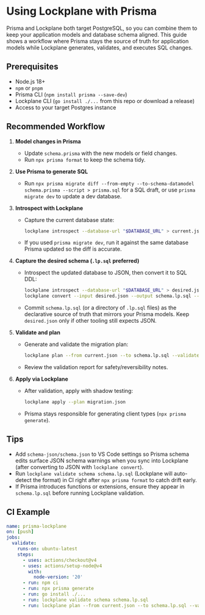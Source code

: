 # Using Lockplane with Prisma

Prisma and Lockplane both target PostgreSQL, so you can combine them to keep your application models and database schema aligned. This guide shows a workflow where Prisma stays the source of truth for application models while Lockplane generates, validates, and executes SQL changes.

## Prerequisites

- Node.js 18+
- `npm` or `pnpm`
- Prisma CLI (`npm install prisma --save-dev`)
- Lockplane CLI (`go install ./...` from this repo or download a release)
- Access to your target Postgres instance

## Recommended Workflow

1. **Model changes in Prisma**
   - Update `schema.prisma` with the new models or field changes.
   - Run `npx prisma format` to keep the schema tidy.

2. **Use Prisma to generate SQL**
   - Run `npx prisma migrate diff --from-empty --to-schema-datamodel schema.prisma --script > prisma.sql` for a SQL draft, or use `prisma migrate dev` to update a dev database.

3. **Introspect with Lockplane**
   - Capture the current database state:
     ```bash
     lockplane introspect --database-url "$DATABASE_URL" > current.json
     ```
   - If you used `prisma migrate dev`, run it against the same database Prisma updated so the diff is accurate.

4. **Capture the desired schema (`.lp.sql` preferred)**
   - Introspect the updated database to JSON, then convert it to SQL DDL:
     ```bash
     lockplane introspect --database-url "$DATABASE_URL" > desired.json
     lockplane convert --input desired.json --output schema.lp.sql --to sql
     ```
   - Commit `schema.lp.sql` (or a directory of `.lp.sql` files) as the declarative source of truth that mirrors your Prisma models. Keep `desired.json` only if other tooling still expects JSON.

5. **Validate and plan**
   - Generate and validate the migration plan:
     ```bash
     lockplane plan --from current.json --to schema.lp.sql --validate > migration.json
     ```
   - Review the validation report for safety/reversibility notes.

6. **Apply via Lockplane**
   - After validation, apply with shadow testing:
     ```bash
     lockplane apply --plan migration.json
     ```
   - Prisma stays responsible for generating client types (`npx prisma generate`).

## Tips

- Add `schema-json/schema.json` to VS Code settings so Prisma schema edits surface JSON schema warnings when you sync into Lockplane (after converting to JSON with `lockplane convert`).
- Run `lockplane validate schema schema.lp.sql` (Lockplane will auto-detect the format) in CI right after `npx prisma format` to catch drift early.
- If Prisma introduces functions or extensions, ensure they appear in `schema.lp.sql` before running Lockplane validation.

## CI Example

```yaml
name: prisma-lockplane
on: [push]
jobs:
  validate:
    runs-on: ubuntu-latest
    steps:
      - uses: actions/checkout@v4
      - uses: actions/setup-node@v4
        with:
          node-version: '20'
      - run: npm ci
      - run: npx prisma generate
      - run: go install ./...
      - run: lockplane validate schema schema.lp.sql
      - run: lockplane plan --from current.json --to schema.lp.sql --validate
```
